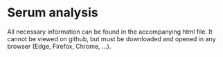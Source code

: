 # Serum analysis

All necessary information can be found in the accompanying html file. It cannot be viewed on github, but must be downloaded and opened in any browser (Edge, Firefox, Chrome, ...).